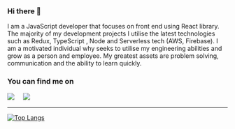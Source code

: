 ### Hi there 👋

I am a JavaScript developer that focuses on front end using React library. The majority of my development projects I utilise the latest technologies such as Redux, TypeScript , Node and Serverless tech (AWS, Firebase). I am a motivated individual why seeks to utilise my engineering abilities and grow as a person and employee. My greatest assets are problem solving, communication and the ability to learn quickly.


### You can find me on
<a href="https://www.linkedin.com/"><img src="https://img.shields.io/badge/linkedin-%230077B5.svg?&style=for-the-badge&logo=linkedin&logoColor=white" /></a>&nbsp;&nbsp;&nbsp;&nbsp;
<a href="mailto:romyagchenkov@gmail.com"><img src="https://img.shields.io/badge/gmail-%23D14836.svg?&style=for-the-badge&logo=gmail&logoColor=white" /></a>&nbsp;&nbsp;&nbsp;&nbsp;
<hr>

[![Top Langs](https://github-readme-stats.vercel.app/api/top-langs/?username=ro-mgh&layout=compact&theme=dark)](https://github.com/anuraghazra/github-readme-stats)

<!--
**ro-mgh/ro-mgh** is a ✨ _special_ ✨ repository because its `README.md` (this file) appears on your GitHub profile.

Here are some ideas to get you started:

- 🔭 I’m currently working on ...
- 🌱 I’m currently learning ...
- 👯 I’m looking to collaborate on ...
- 🤔 I’m looking for help with ...
- 💬 Ask me about ...
- 📫 How to reach me: ...
- 😄 Pronouns: ...
- ⚡ Fun fact: ...
-->
